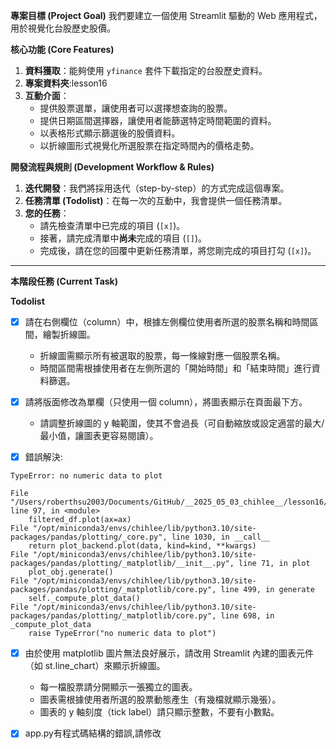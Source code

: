 **專案目標 (Project Goal)** 我們要建立一個使用 Streamlit 驅動的 Web 應用程式，用於視覺化台股歷史股價。

**核心功能 (Core Features)**

1. **資料獲取**：能夠使用 `yfinance` 套件下載指定的台股歷史資料。
2. **專案資料夾**:lesson16
2. **互動介面**：
    - 提供股票選單，讓使用者可以選擇想查詢的股票。
    - 提供日期區間選擇器，讓使用者能篩選特定時間範圍的資料。
    - 以表格形式顯示篩選後的股價資料。
    - 以折線圖形式視覺化所選股票在指定時間內的價格走勢。

**開發流程與規則 (Development Workflow & Rules)**

1. **迭代開發**：我們將採用迭代（step-by-step）的方式完成這個專案。
2. **任務清單 (Todolist)**：在每一次的互動中，我會提供一個任務清單。
3. **您的任務**：
    - 請先檢查清單中已完成的項目 (`[x]`)。
    - 接著，請完成清單中**尚未**完成的項目 (`[]`)。
    - 完成後，請在您的回覆中更新任務清單，將您剛完成的項目打勾 (`[x]`)。

---

**本階段任務 (Current Task)**

**Todolist**

- [x] 請在右側欄位（column）中，根據左側欄位使用者所選的股票名稱和時間區間，繪製折線圖。
    - 折線圖需顯示所有被選取的股票，每一條線對應一個股票名稱。
    - 時間區間需根據使用者在左側所選的「開始時間」和「結束時間」進行資料篩選。

- [x] 請將版面修改為單欄（只使用一個 column），將圖表顯示在頁面最下方。
    - 請調整折線圖的 y 軸範圍，使其不會過長（可自動縮放或設定適當的最大/最小值，讓圖表更容易閱讀）。

- [x] 錯誤解決:
```
TypeError: no numeric data to plot

File "/Users/roberthsu2003/Documents/GitHub/__2025_05_03_chihlee__/lesson16/app.py", line 97, in <module>
    filtered_df.plot(ax=ax)
File "/opt/miniconda3/envs/chihlee/lib/python3.10/site-packages/pandas/plotting/_core.py", line 1030, in __call__
    return plot_backend.plot(data, kind=kind, **kwargs)
File "/opt/miniconda3/envs/chihlee/lib/python3.10/site-packages/pandas/plotting/_matplotlib/__init__.py", line 71, in plot
    plot_obj.generate()
File "/opt/miniconda3/envs/chihlee/lib/python3.10/site-packages/pandas/plotting/_matplotlib/core.py", line 499, in generate
    self._compute_plot_data()
File "/opt/miniconda3/envs/chihlee/lib/python3.10/site-packages/pandas/plotting/_matplotlib/core.py", line 698, in _compute_plot_data
    raise TypeError("no numeric data to plot")
```

- [x] 由於使用 matplotlib 圖片無法良好展示，請改用 Streamlit 內建的圖表元件（如 st.line_chart）來顯示折線圖。
    - 每一檔股票請分開顯示一張獨立的圖表。
    - 圖表需根據使用者所選的股票動態產生（有幾檔就顯示幾張）。
    - 圖表的 y 軸刻度（tick label）請只顯示整數，不要有小數點。

- [x] app.py有程式碼結構的錯誤,請修改
